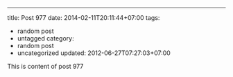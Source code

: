 ---
title: Post 977
date: 2014-02-11T20:11:44+07:00
tags:
  - random post
  - untagged
category:
  - random post
  - uncategorized
updated: 2012-06-27T07:27:03+07:00

This is content of post 977